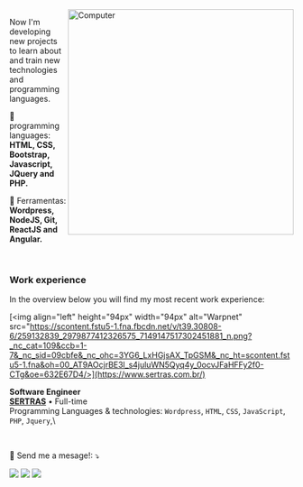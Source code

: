 <img src="https://raw.githubusercontent.com/MicaelliMedeiros/micaellimedeiros/master/image/computer-illustration.png" min-width="400px" max-width="400px" width="400px" align="right" alt="Computer">
<p align="left"> 
    Now I'm developing new projects to learn about and train new technologies and programming languages.
</p>

<p align="left">
  🦄 programming languages: <strong>HTML, CSS, Bootstrap, Javascript, JQuery and PHP.</strong>
</p>

<p align="left">
  💼 Ferramentas: <strong>Wordpress, NodeJS, Git, ReactJS and  Angular.</strong>
</p>
<br/>

### Work experience
In the overview below you will find my most recent work experience:

[<img align="left" height="94px" width="94px" alt="Warpnet" src="https://scontent.fstu5-1.fna.fbcdn.net/v/t39.30808-6/259132839_2979877412326575_7149147517302451881_n.png?_nc_cat=109&ccb=1-7&_nc_sid=09cbfe&_nc_ohc=3YG6_LxHGjsAX_TpGSM&_nc_ht=scontent.fstu5-1.fna&oh=00_AT9AOcjrBE3l_s4juluWN5Qyq4y_0ocvJFaHFFy2f0-CTg&oe=632E67D4/>](https://www.sertras.com.br/)

**Software Engineer** \
[**SERTRAS**](https://www.sertras.com.br/) • Full-time \
Programming Languages & technologies: `Wordpress`, `HTML`, `CSS`, `JavaScript`, `PHP`, `Jquery`,\

<br/>




<p align="left">
  💌 Send me a mesage!: ⤵️
</p>

<p align="left">
  <a href="vichosandoval@gmail.com" alt="Gmail">
  <img src="https://img.shields.io/badge/-Gmail-FF0000?style=flat-square&labelColor=FF0000&logo=gmail&logoColor=white&link=LINK-DO-SEU-EMAIL" /></a>

  <a href="https://www.linkedin.com/in/vicente-sandoval-carrasco/" alt="Linkedin">
  <img src="https://img.shields.io/badge/-Linkedin-0e76a8?style=flat-square&logo=Linkedin&logoColor=white&link=LINK-DO-SEU-LINKEDIN" /></a>

  <a href="https://www.facebook.com/vicentegabriel.sandovalcarrasco" alt="Facebook">
  <img src="https://img.shields.io/badge/-Facebook-3b5998?style=flat-square&labelColor=3b5998&logo=facebook&logoColor=white&link=LINK-DO-SEU-FACEBOOK"/></a>

</p>  

